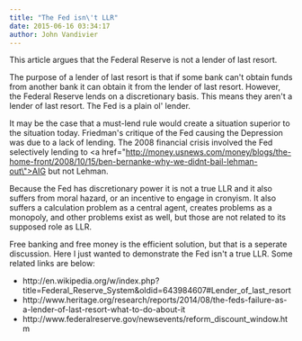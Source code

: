 ```yaml
---
title: "The Fed isn\'t LLR"
date: 2015-06-16 03:34:17
author: John Vandivier
---
```




This article argues that the Federal Reserve is not a lender of last resort.

The purpose of a lender of last resort is that if some bank can't obtain funds from another bank it can obtain it from the lender of last resort. However, the Federal Reserve lends on a discretionary basis. This means they aren't a lender of last resort. The Fed is a plain ol' lender.

It may be the case that a must-lend rule would create a situation superior to the situation today. Friedman's critique of the Fed causing the Depression was due to a lack of lending. The 2008 financial crisis involved the Fed selectively lending to <a href=\"http://money.usnews.com/money/blogs/the-home-front/2008/10/15/ben-bernanke-why-we-didnt-bail-lehman-out\">AIG but not Lehman</a>.

Because the Fed has discretionary power it is not a true LLR and it also suffers from moral hazard, or an incentive to engage in cronyism. It also suffers a calculation problem as a central agent, creates problems as a monopoly, and other problems exist as well, but those are not related to its supposed role as LLR.

Free banking and free money is the efficient solution, but that is a seperate discussion. Here I just wanted to demonstrate the Fed isn't a true LLR. Some related links are below:
<ul>
	<li>http://en.wikipedia.org/w/index.php?title=Federal_Reserve_System&amp;oldid=643984607#Lender_of_last_resort</li>
	<li>http://www.heritage.org/research/reports/2014/08/the-feds-failure-as-a-lender-of-last-resort-what-to-do-about-it</li>
	<li>http://www.federalreserve.gov/newsevents/reform_discount_window.htm</li>
</ul>